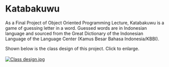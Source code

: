 # Katabakuwu
As a Final Project of Object Oriented Programming Lecture, Katabakuwu is a game of guessing letter in a word. Guessed words are in Indonesian language and sourced from the Great Dictionary of the Indonesian Language of the Language Center (Kamus Besar Bahasa Indonesia/KBBI).

Shown below is the class design of this project. Click to enlarge.
<br><br>
<a href="https://iili.io/fd9oQI.jpg"><img src="https://iili.io/fd9oQI.md.jpg" alt="Class design.jpg" border="0"></a>
